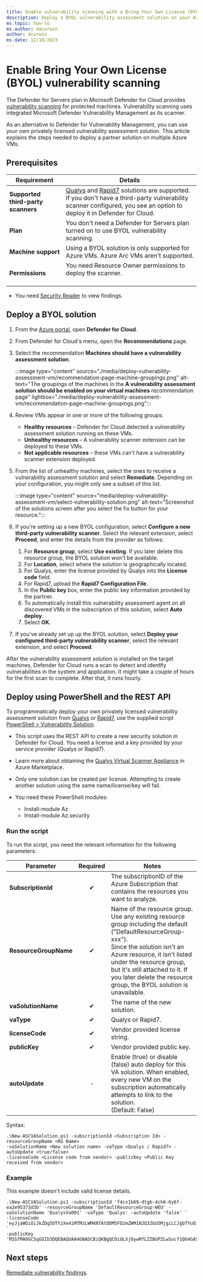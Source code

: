 ```yaml
---
title: Enable vulnerability scanning with a Bring Your Own License (BYOL) solution
description: Deploy a BYOL vulnerability assessment solution on your Azure virtual machines to get recommendations in Microsoft Defender for Cloud that can help you protect your virtual machines.
ms.topic: how-to
ms.author: dacurwin
author: dcurwin
ms.date: 12/18/2023
---
```


# Enable Bring Your Own License (BYOL) vulnerability scanning

The Defender for Servers plan in Microsoft Defender for Cloud provides [vulnerability scanning](auto-deploy-vulnerability-assessment.md) for protected machines. Vulnerability scanning uses integrated Microsoft Defender Vulnerability Management as its scanner.


As an alternative to Defender for Vulnerability Management, you can use your own privately licensed vulnerability assessment solution. This article explains the steps needed to deploy a partner solution on multiple Azure VMs.

## Prerequisites

**Requirement** | **Details**
--- | ---
**Supported third-party scanners** | [Qualys](https://www.qualys.com/lp/azure) and [Rapid7](https://www.rapid7.com/products/insightvm/) solutions are supported. If you don't have a third-party vulnerability scanner configured, you see an option to deploy it in Defender for Cloud.
**Plan** | You don't need a Defender for Servers plan turned on to use BYOL vulnerability scanning.
**Machine support** | Using a BYOL solution is only supported for Azure VMs. Azure Arc VMs aren't supported.
**Permissions** | You need Resource Owner permissions to deploy the scanner.<br/><br/>
- You need [Security Reader](/azure/role-based-access-control/built-in-roles#security-reader) to view findings.


## Deploy a BYOL solution 

1. From the [Azure portal](https://azure.microsoft.com/features/azure-portal/), open **Defender for Cloud**.

1. From Defender for Cloud's menu, open the **Recommendations** page.

1. Select the recommendation **Machines should have a vulnerability assessment solution**.

    :::image type="content" source="./media/deploy-vulnerability-assessment-vm/recommendation-page-machine-groupings.png" alt-text="The groupings of the machines in the **A vulnerability assessment solution should be enabled on your virtual machines** recommendation page" lightbox="./media/deploy-vulnerability-assessment-vm/recommendation-page-machine-groupings.png":::

2. Review VMs appear in one or more of the following groups:

    - **Healthy resources** – Defender for Cloud detected a vulnerability assessment solution running on these VMs.
    - **Unhealthy resources** – A vulnerability scanner extension can be deployed to these VMs.
    - **Not applicable resources** – these VMs can't have a vulnerability scanner extension deployed.

1. From the list of unhealthy machines, select the ones to receive a vulnerability assessment solution and select **Remediate**. Depending on your configuration, you might only see a subset of this list.

    :::image type="content" source="media/deploy-vulnerability-assessment-vm/select-vulnerability-solution.png" alt-text="Screenshot of the solutions screen after you select the fix button for your resource.":::

1. If you're setting up a new BYOL configuration, select **Configure a new third-party vulnerability scanner**. Select the relevant extension, select **Proceed**, and enter the details from the provider as follows:

    1. For **Resource group**, select **Use existing**. If you later delete this resource group, the BYOL solution won't be available.
    1. For **Location**, select where the solution is geographically located.
    1. For Qualys, enter the license provided by Qualys into the **License code** field.
    1. For Rapid7, upload the **Rapid7 Configuration File**.
    1. In the **Public key** box, enter the public key information provided by the partner.
    1. To automatically install this vulnerability assessment agent on all discovered VMs in the subscription of this solution, select **Auto deploy**.
    1. Select **OK**.

1. If you've already set up up the BYOL solution, select **Deploy your configured third-party vulnerability scanner**, select the relevant extension, and select **Proceed**.

After the vulnerability assessment solution is installed on the target machines, Defender for Cloud runs a scan to detect and identify vulnerabilities in the system and application. It might take a couple of hours for the first scan to complete. After that, it runs hourly.

## Deploy using PowerShell and the REST API

To programmatically deploy your own privately licensed vulnerability assessment solution from [Qualys](https://www.qualys.com/lp/azure) or [Rapid7](https://www.rapid7.com/products/insightvm/), use the supplied script [PowerShell > Vulnerability Solution](https://github.com/Azure/Azure-Security-Center/tree/master/Powershell%20scripts/Vulnerability%20Solution).

- This script uses the REST API to create a new security solution in Defender for Cloud. You need a license and a key provided by your service provider (Qualys or Rapid7).
- Learn more about obtaining the [Qualys Virtual Scanner Appliance](https://azuremarketplace.microsoft.com/marketplace/apps/qualysguard.qualys-virtual-scanner) in Azure Marketplace.
- Only one solution can be created per license. Attempting to create another solution using the same name/license/key will fail.
- You need these PowerShell modules:

    - Install-module Az
    - Install-module Az.security


### Run the script

To run the script, you need the relevant information for the following parameters:

| **Parameter** | **Required** | **Notes** |
|----|:----:|----|
|**SubscriptionId**|✔|The subscriptionID of the Azure Subscription that contains the resources you want to analyze.|
|**ResourceGroupName**|✔|Name of the resource group. Use any existing resource group including the default ("DefaultResourceGroup-xxx").<br>Since the solution isn't an Azure resource, it isn't listed under the resource group, but it's still attached to it. If you later delete the resource group, the BYOL solution is unavailable.|
|**vaSolutionName**|✔|The name of the new solution.|
|**vaType**|✔|Qualys or Rapid7.|
|**licenseCode**|✔|Vendor provided license string.|
|**publicKey**|✔|Vendor provided public key.|
|**autoUpdate**|-|Enable (true) or disable (false) auto deploy for this VA solution. When enabled, every new VM on the subscription automatically attempts to link to the solution.<br/>(Default: False)|

Syntax:

```azurepowershell
.\New-ASCVASolution.ps1 -subscriptionId <Subscription Id> -resourceGroupName <RG Name>
-vaSolutionName <New solution name> -vaType <Qualys / Rapid7> -autoUpdate <true/false>
-licenseCode <License code from vendor> -publicKey <Public Key received from vendor>
```

### Example

This example doesn't include valid license details.

```azurepowershell
.\New-ASCVASolution.ps1 -subscriptionId 'f4cx1b69-dtgb-4ch6-6y6f-ea2e95373d3b' -resourceGroupName 'DefaultResourceGroup-WEU' -vaSolutionName 'QualysVa001' -vaType 'Qualys' -autoUpdate 'false' `
-licenseCode 'eyJjaWQiOiJkZDg5OTYzXe4iMTMzLWM4NTAtODM5FD2mZWM1N2Q3ZGU5MjgiLCJgbTYuOiIyMmM5NDg3MS1lNTVkLTQ1OGItYjhlMC03OTRhMmM3YWM1ZGQiLCJwd3NVcmwiOiJodHRwczovL3FhZ3B1YmxpYy1wMDEuaW50LnF1YWx5cy5jb20vQ2xvdSKJY6VudC8iLCJwd3NQb3J0IjoiNDQzIn0=' `
-publicKey 'MIGfMA0GCSqGSIb3DQEBAQUAA4GNADCBiQKBgQCOiOLXjOywMfLZIBGPZLwSocf1Q64GASLK9OHFEmanBl1nkJhZDrZ4YD5lM98fThYbAx1Rde2iYV1ze/wDlX4cIvFAyXuN7HbdkeIlBl6vWXEBZpUU17bOdJOUGolzEzNBhtxi/elEZLghq9Chmah82me/okGMIhJJsCiTtglVQIDAQAB'
```



## Next steps

[Remediate vulnerability findings](remediate-vulnerability-findings-vm.md).

